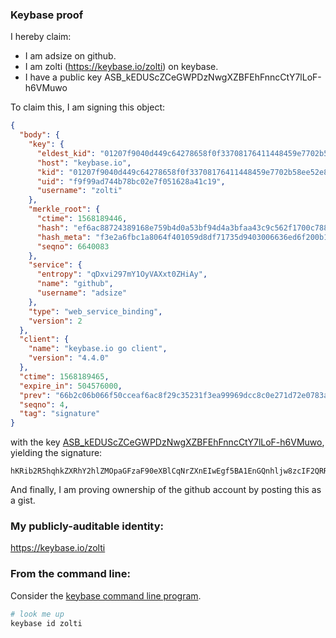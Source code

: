 ### Keybase proof

I hereby claim:

  * I am adsize on github.
  * I am zolti (https://keybase.io/zolti) on keybase.
  * I have a public key ASB_kEDUScZCeGWPDzNwgXZBFEhFnncCtY7lLoF-h6VMuwo

To claim this, I am signing this object:

```json
{
  "body": {
    "key": {
      "eldest_kid": "01207f9040d449c64278658f0f33708176411448459e7702b58ee52e817e87a54cbb0a",
      "host": "keybase.io",
      "kid": "01207f9040d449c64278658f0f33708176411448459e7702b58ee52e817e87a54cbb0a",
      "uid": "f9f99ad744b78bc02e7f051628a41c19",
      "username": "zolti"
    },
    "merkle_root": {
      "ctime": 1568189446,
      "hash": "ef6ac88724389168e759b4d0a53bf94d4a3bfaa43c9c562f1700c788cd9c64b2980a9d3d2761e99de73dbfb3f8f87b35180ae17ab017c39670bfe8dd53262dc0",
      "hash_meta": "f3e2a6fbc1a8064f401059d8df71735d9403006636ed6f200b18a9e138d3f954",
      "seqno": 6640083
    },
    "service": {
      "entropy": "qDxvi297mY1OyVAXxt0ZHiAy",
      "name": "github",
      "username": "adsize"
    },
    "type": "web_service_binding",
    "version": 2
  },
  "client": {
    "name": "keybase.io go client",
    "version": "4.4.0"
  },
  "ctime": 1568189465,
  "expire_in": 504576000,
  "prev": "66b2c06b066f50cceaf6ac8f29c35231f3ea99969dcc8c0e271d72e0783ad7a9",
  "seqno": 4,
  "tag": "signature"
}
```

with the key [ASB_kEDUScZCeGWPDzNwgXZBFEhFnncCtY7lLoF-h6VMuwo](https://keybase.io/zolti), yielding the signature:

```
hKRib2R5hqhkZXRhY2hlZMOpaGFzaF90eXBlCqNrZXnEIwEgf5BA1EnGQnhljw8zcIF2QRRIRZ53ArWO5S6BfoelTLsKp3BheWxvYWTESpcCBMQgZrLAawZvUMzq9qyPKcNSMfPqmZadzIwOJx1y4Hg616nEIEsYoqgdXyj9t0CJemr2nEpN89ZLmRRCZYONsn+C7dicAgHCo3NpZ8RAZ1/DGmTM5GtHVpLn49j6IT1UYzKIQKb7E94cJqCer0wka1rA+JHZosLXgI/08WOhlTYU+zyXbEuBAw2D39Q+DKhzaWdfdHlwZSCkaGFzaIKkdHlwZQildmFsdWXEIM+n0tvFmTwdmHOcPRrZUGE61kJl4dcbfAROt9zKJbaKo3RhZ80CAqd2ZXJzaW9uAQ==

```

And finally, I am proving ownership of the github account by posting this as a gist.

### My publicly-auditable identity:

https://keybase.io/zolti

### From the command line:

Consider the [keybase command line program](https://keybase.io/download).

```bash
# look me up
keybase id zolti
```
